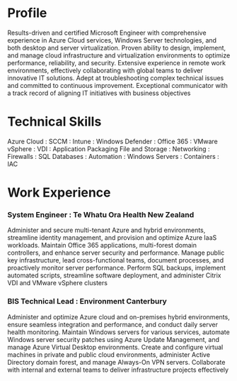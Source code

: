 # **Profile**

Results-driven and certified Microsoft Engineer with comprehensive experience in 
Azure Cloud services, Windows Server technologies, and both desktop and server 
virtualization. Proven ability to design, implement, and manage cloud 
infrastructure and virtualization environments to optimize performance, 
reliability, and security. Extensive experience in remote work environments, 
effectively collaborating with global teams to deliver innovative IT solutions. 
Adept at troubleshooting complex technical issues and committed to continuous 
improvement. Exceptional communicator with a track record of aligning IT 
initiatives with business objectives

# **Technical Skills**
Azure Cloud : SCCM : Intune : Windows Defender : Office 365 : VMware vSphere : VDI : Application Packaging
File and Storage : Networking : Firewalls : SQL Databases : Automation : Windows Servers : Containers : IAC

# **Work Experience**
### System Engineer : Te Whatu Ora Health New Zealand
Administer and secure multi-tenant Azure and hybrid environments, streamline identity management, and provision and optimize Azure IaaS workloads. Maintain Office 365 applications, multi-forest domain controllers, and enhance server security and performance. Manage public key infrastructure, lead cross-functional teams, document processes, and proactively monitor server performance. Perform SQL backups, implement automated scripts, streamline software deployment, and administer Citrix VDI and VMware vSphere clusters

### BIS Technical Lead : Environment Canterbury
Administer and optimize Azure cloud and on-premises hybrid environments, ensure seamless integration and performance, and conduct daily server health monitoring. Maintain Windows servers for various services, automate Windows server security patches using Azure Update Management, and manage Azure Virtual Desktop environments. Create and configure virtual machines in private and public cloud environments, administer Active Directory domain forest, and manage Always-On VPN servers. Collaborate with internal and external teams to deliver infrastructure projects effectively
